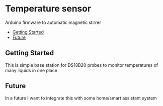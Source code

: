 # Temperature sensor
Arduino firmware to automatic magnetic stirrer  
- [Getting Started](#getting-started)
- [Future](#future)

## Getting Started
This is simple base station for DS18B20 probes to monitor temperatures of many liquids in one place
## Future
In a future I want to integrate this with some home/smart assistant system
